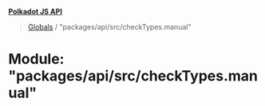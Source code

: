 **[Polkadot JS API](../README.md)**

> [Globals](../globals.md) / "packages/api/src/checkTypes.manual"

# Module: "packages/api/src/checkTypes.manual"
